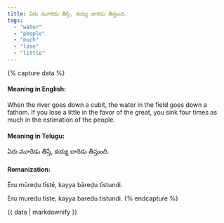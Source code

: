 ```yaml
---
title: ఏరు మూరెడు తీస్తే, కయ్య బారెడు తీస్తుంది.
tags:
  - "water"
  - "people"
  - "much"
  - "lose"
  - "little"
---
```


{% capture data %}
#### Meaning in English:
When the river goes down a cubit, the water in the field goes down a fathom.
If you lose a little in the favor of the great, you sink four times as much in the estimation of the people.

#### Meaning in Telugu:
ఏరు మూరెడు తీస్తే, కయ్య బారెడు తీస్తుంది.

#### Romanization:
Ēru mūreḍu tīstē, kayya bāreḍu tīstundi.

Eru muredu tiste, kayya baredu tistundi.
{% endcapture %}

{{ data | markdownify }}

